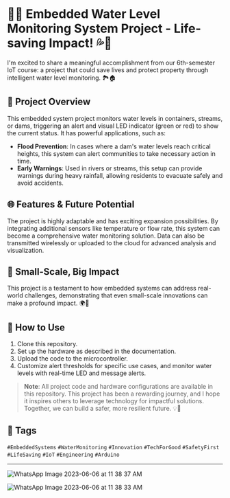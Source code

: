 
# 🌊💡 Embedded Water Level Monitoring System Project - Life-saving Impact! 💦🔋

I'm excited to share a meaningful accomplishment from our 6th-semester IoT course: a project that could save lives and protect property through intelligent water level monitoring. 🏞️🏠

## 🚨 Project Overview

This embedded system project monitors water levels in containers, streams, or dams, triggering an alert and visual LED indicator (green or red) to show the current status. It has powerful applications, such as:

- **Flood Prevention**: In cases where a dam's water levels reach critical heights, this system can alert communities to take necessary action in time.
- **Early Warnings**: Used in rivers or streams, this setup can provide warnings during heavy rainfall, allowing residents to evacuate safely and avoid accidents.

## 🌐 Features & Future Potential

The project is highly adaptable and has exciting expansion possibilities. By integrating additional sensors like temperature or flow rate, this system can become a comprehensive water monitoring solution. Data can also be transmitted wirelessly or uploaded to the cloud for advanced analysis and visualization.

## 🚧 Small-Scale, Big Impact

This project is a testament to how embedded systems can address real-world challenges, demonstrating that even small-scale innovations can make a profound impact. 🌍🔌

## 🚀 How to Use

1. Clone this repository.
2. Set up the hardware as described in the documentation.
3. Upload the code to the microcontroller.
4. Customize alert thresholds for specific use cases, and monitor water levels with real-time LED and message alerts.

> **Note**: All project code and hardware configurations are available in this repository.
This project has been a rewarding journey, and I hope it inspires others to leverage technology for impactful solutions. Together, we can build a safer, more resilient future. 💡💙


## 🔖 Tags

`#EmbeddedSystems` `#WaterMonitoring` `#Innovation` `#TechForGood` `#SafetyFirst` `#LifeSaving` `#IoT` `#Engineering` `#Arduino`

---

![WhatsApp Image 2023-06-06 at 11 38 37 AM](https://github.com/user-attachments/assets/069230d4-0c6d-4c12-96af-223ba8ea03bd)

![WhatsApp Image 2023-06-06 at 11 38 33 AM](https://github.com/user-attachments/assets/f94b84d3-1e84-4e3e-8b9f-11bcd3780295)
